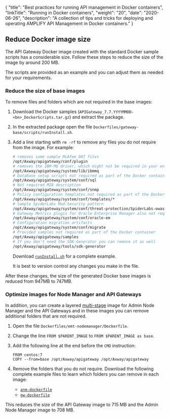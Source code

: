 {
    "title": "Best practices for running API management in Docker containers",
    "linkTitle": "Running in Docker containers",
    "weight": "20",
    "date": "2020-06-26",
    "description": "A collection of tips and tricks for deploying and operating AMPLIFY API Management in Docker containers."
}

## Reduce Docker image size

The API Gateway Docker image created with the standard Docker sample scripts has a considerable size. Follow these steps to reduce the size of the image by around 200 MB.  

The scripts are provided as an example and you can adjust them as needed for your requirements.

### Reduce the size of base images

To remove files and folders which are not required in the base images:  

1. Download the Docker samples (`APIGateway_7.7.YYYYMMDD-<bn>_DockerScripts.tar.gz`) and extract the package.  
2. In the extracted package open the file `Dockerfiles/gateway-base/scripts/runInstall.sh`.
3. Add a line starting with `rm -rf` to remove any files you do not require from the image. For example:

    ```bash
    # removes some sample McAfee DAT files  
    /opt/Axway/apigateway/conf/plugin
    # removes the IBM-MQ driver, which might not be required in your environment  
    /opt/Axway/apigateway/system/lib/ibmmq
    # Database setup scripts not required as part of the Docker container  
    /opt/Axway/apigateway/system/conf/sql
    # Not required MIB description  
    /opt/Axway/apigateway/system/conf/snmp
    # Policy configuration templates not required as part of the Docker container  
    /opt/Axway/apigateway/system/conf/templates/*
    # Sample SpiderLabs Mod-Security pattern  
    /opt/Axway/apigateway/system/conf/threat-protection/SpiderLabs-owasp-modsecurity-crs-2.2.9-7-g3e6782b.zip
    # Gateway Metrics plugin for Oracle Enterprise Manager also not required  
    /opt/Axway/apigateway/system/conf/oracle-em
    # Configuration migration artifacts  
    /opt/Axway/apigateway/system/conf/migrate
    # Provided samples not required as part of the Docker container  
    /opt/Axway/apigateway/samples
    # If you don't need the SDK-Generator you can remove it as well  
    /opt/Axway/apigateway/tools/sdk-generator
    ```

    Download [`runInstall.sh`](/samples/apimanagement/howto/docker/runInstall.sh) for a complete example.

    It is best to version control any changes you make in the file.

After these changes, the size of the generated Docker base images is reduced from 947MB to 747MB.

### Optimize images for Node Manager and API Gateways

In addition, you can create a layered [multi-stage](https://docs.docker.com/develop/develop-images/multistage-build/) image for Admin Node Manager and the API Gateways and in these images you can remove additional folders that are not required.

1. Open the file `Dockerfiles/emt-nodemanager/Dockerfile`.
2. Change the line `FROM $PARENT_IMAGE` to `FROM $PARENT_IMAGE as base`.
3. Add the following line at the end before the `CMD` instruction:

    ```
    FROM centos:7
    COPY --from=base /opt/Axway/apigateway /opt/Axway/apigateway
    ```

4. Remove the folders that you do not require. Download the following complete example files to learn which folders you can remove in each image:
    * [`anm-dockerfile`](/samples/apimanagement/howto/docker/anm-dockerfile)
    * [`gw-dockerfile`](/samples/apimanagement/howto/docker/gw-dockerfile)

This reduces the size of the API Gateway image to 715 MB and the Admin Node Manager image to 708 MB.
